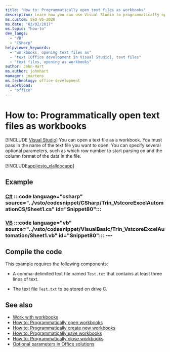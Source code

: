 ```yaml
---
title: "How to: Programmatically open text files as workbooks"
description: Learn how you can use Visual Studio to programmatically open a text file as a Microsoft Excel workbook.
ms.custom: SEO-VS-2020
ms.date: "02/02/2017"
ms.topic: "how-to"
dev_langs:
  - "VB"
  - "CSharp"
helpviewer_keywords:
  - "workbooks, opening text files as"
  - "text [Office development in Visual Studio], text files"
  - "text files, opening as workbooks"
author: John-Hart
ms.author: johnhart
manager: jmartens
ms.technology: office-development
ms.workload:
  - "office"
---
```

# How to: Programmatically open text files as workbooks

 [!INCLUDE [Visual Studio](~/includes/applies-to-version/vs-windows-only.md)]
  You can open a text file as a workbook. You must pass in the name of the text file you want to open. You can specify several optional parameters, such as which row number to start parsing on and the column format of the data in the file.

 [!INCLUDE[appliesto_xlalldocapp](../vsto/includes/appliesto-xlalldocapp-md.md)]

## Example
 ### [C#](#tab/csharp) :::code language="csharp" source="../vsto/codesnippet/CSharp/Trin_VstcoreExcelAutomationCS/Sheet1.cs" id="Snippet80":::
 ### [VB](#tab/vb) :::code language="vb" source="../vsto/codesnippet/VisualBasic/Trin_VstcoreExcelAutomation/Sheet1.vb" id="Snippet80"::: ---

## Compile the code
 This example requires the following components:

- A comma-delimited text file named `Test.txt` that contains at least three lines of text.

- The text file `Test.txt` to be stored on drive C.

## See also
- [Work with workbooks](../vsto/working-with-workbooks.md)
- [How to: Programmatically open workbooks](../vsto/how-to-programmatically-open-workbooks.md)
- [How to: Programmatically create new workbooks](../vsto/how-to-programmatically-create-new-workbooks.md)
- [How to: Programmatically save workbooks](../vsto/how-to-programmatically-save-workbooks.md)
- [How to: Programmatically close workbooks](../vsto/how-to-programmatically-close-workbooks.md)
- [Optional parameters in Office solutions](../vsto/optional-parameters-in-office-solutions.md)
